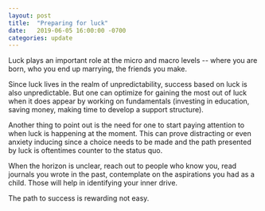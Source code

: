 ```yaml
---
layout: post
title:  "Preparing for luck"
date:   2019-06-05 16:00:00 -0700
categories: update
---
```

Luck plays an important role at the micro and macro levels -- where you are born, who you end up marrying, the friends you make.

Since luck lives in the realm of unpredictability, success based on luck is also unpredictable.  But one can optimize for gaining the most out of luck when it does appear by working on fundamentals (investing in education, saving money, making time to develop a support structure).

Another thing to point out is the need for one to start paying attention to when luck is happening at the moment.  This can prove distracting or even anxiety inducing since a choice needs to be made and the path presented by luck is oftentimes counter to the status quo.

When the horizon is unclear, reach out to people who know you, read journals you wrote in the past, contemplate on the aspirations you had as a child.  Those will help in identifying your inner drive. 

The path to success is rewarding not easy.  

